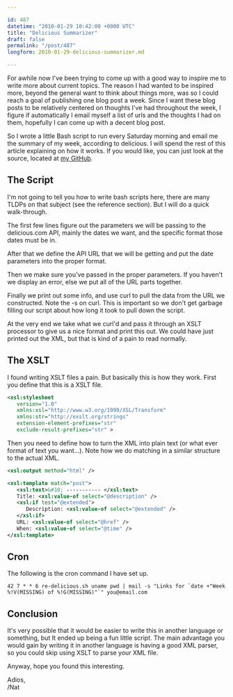 ```yaml
---

id: 487
datetime: "2010-01-29 10:42:00 +0000 UTC"
title: "Delicious Summarizer"
draft: false
permalink: "/post/487"
longform: 2010-01-29-delicious-summarizer.md

---
```


For awhile now I've been trying to come up with a good way to inspire me to
write more about current topics. The reason I had wanted to be inspired more,
beyond the general want to think about things more, was so I could reach a goal
of publishing one blog post a week. Since I want these blog posts to be
relatively centered on thoughts I've had throughout the week, I figure if
automatically I email myself a list of urls and the thoughts I had on them,
hopefully I can come up with a decent blog post.

So I wrote a little Bash script to run every Saturday morning and email me the
summary of my week, according to delicious. I will spend the rest of this
article explaining on how it works. If you would like, you can just look at the
source, located at [my GitHub](http://github.com/icco/re-delicious).

## The Script

I'm not going to tell you how to write bash scripts here, there are many TLDPs
on that subject (see the reference section). But I will do a quick walk-through.

The first few lines figure out the parameters we will be passing to the
delicious.com API, mainly the dates we want, and the specific format those
dates must be in.

After that we define the API URL that we will be getting and put the date
parameters into the proper format.

Then we make sure you've passed in the proper parameters. If you haven't we
display an error, else we put all of the URL parts together.

Finally we print out some info, and use curl to pull the data from the URL we
constructed. Note the -s on curl. This is important so we don't get garbage
filling our script about how long it took to pull down the script.

At the very end we take what we curl'd and pass it through an XSLT processor to
give us a nice format and print this out. We could have just printed out the
XML, but that is kind of a pain to read normally.

## The XSLT

I found writing XSLT files a pain. But basically this is how they work. First
you define that this is a XSLT file.

```xml
<xsl:stylesheet
   version="1.0"
   xmlns:xsl="http://www.w3.org/1999/XSL/Transform"
   xmlns:str="http://exslt.org/strings"
   extension-element-prefixes="str"
   exclude-result-prefixes="str" >
```

Then you need to define how to turn the XML into plain text (or what ever
format of text you want...). Note how we do matching in a similar structure to
the actual XML.


```xml
<xsl:output method="html" />

<xsl:template match="post">
   <xsl:text>&#10; ----------- </xsl:text>
   Title: <xsl:value-of select="@description" />
   <xsl:if test="@extended">
      Description: <xsl:value-of select="@extended" />
   </xsl:if>
   URL: <xsl:value-of select="@href" />
   When: <xsl:value-of select="@time" />
</xsl:template>
```

## Cron

The following is the cron command I have set up.

```
42 7 * * 6 re-delicious.sh uname pwd | mail -s "Links for `date +"Week %!V(MISSING) of %!G(MISSING)"`" you@email.com
```

## Conclusion

It's very possible that it would be easier to write this in another language or
something, but It ended up being a fun little script. The main advantage you
would gain by writing it in another language is having a good XML parser, so
you could skip using XSLT to parse your XML file.

Anyway, hope you found this interesting.

Adios,  
/Nat 

